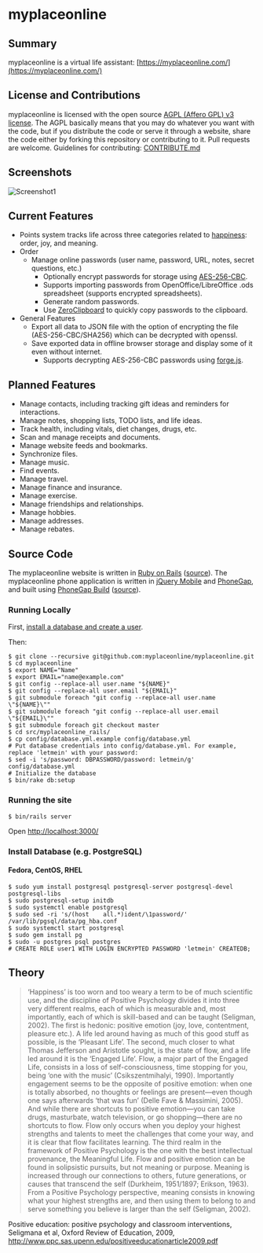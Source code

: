 # myplaceonline

## Summary

myplaceonline is a virtual life assistant: [https://myplaceonline.com/](https://myplaceonline.com/)

## License and Contributions

myplaceonline is licensed with the open source [AGPL (Affero GPL) v3 license](LICENSE). The AGPL basically means that you may do whatever you want with the code, but if you distribute the code or serve it through a website, share the code either by forking this repository or contributing to it. Pull requests are welcome. Guidelines for contributing: [CONTRIBUTE.md](CONTRIBUTE.md)

## Screenshots

![Screenshot1](https://raw.githubusercontent.com/myplaceonline/myplaceonline_rails/master/app/assets/images/screenshot1.png)

## Current Features

* Points system tracks life across three categories related to [happiness](#theory): order, joy, and meaning.
* Order
  * Manage online passwords (user name, password, URL, notes, secret questions, etc.)
    * Optionally encrypt passwords for storage using [AES-256-CBC](http://en.wikipedia.org/wiki/Advanced_Encryption_Standard).
    * Supports importing passwords from OpenOffice/LibreOffice .ods spreadsheet (supports encrypted spreadsheets).
    * Generate random passwords.
    * Use [ZeroClipboard](https://github.com/zeroclipboard/zeroclipboard) to quickly copy passwords to the clipboard.
* General Features
  * Export all data to JSON file with the option of encrypting the file (AES-256-CBC/SHA256) which can be decrypted with openssl.
  * Save exported data in offline browser storage and display some of it even without internet.
    * Supports decrypting AES-256-CBC passwords using [forge.js](https://github.com/digitalbazaar/forge).

## Planned Features

* Manage contacts, including tracking gift ideas and reminders for interactions.
* Manage notes, shopping lists, TODO lists, and life ideas.
* Track health, including vitals, diet changes, drugs, etc.
* Scan and manage receipts and documents.
* Manage website feeds and bookmarks.
* Synchronize files.
* Manage music.
* Find events.
* Manage travel.
* Manage finance and insurance.
* Manage exercise.
* Manage friendships and relationships.
* Manage hobbies.
* Manage addresses.
* Manage rebates.

## Source Code

The myplaceonline website is written in
[Ruby on Rails](http://rubyonrails.org/) ([source](https://github.com/myplaceonline/myplaceonline_rails)).
The myplaceonline phone application
is written in [jQuery Mobile](http://jquerymobile.com/) and
[PhoneGap](http://phonegap.com/), and built using
[PhoneGap Build](https://build.phonegap.com/) ([source](https://github.com/myplaceonline/myplaceonline_phonegap)).

### Running Locally

First, [install a database and create a user](#installdb).

Then:

```
$ git clone --recursive git@github.com:myplaceonline/myplaceonline.git
$ cd myplaceonline
$ export NAME="Name"
$ export EMAIL="name@example.com"
$ git config --replace-all user.name "${NAME}"
$ git config --replace-all user.email "${EMAIL}"
$ git submodule foreach "git config --replace-all user.name \"${NAME}\""
$ git submodule foreach "git config --replace-all user.email \"${EMAIL}\""
$ git submodule foreach git checkout master
$ cd src/myplaceonline_rails/
$ cp config/database.yml.example config/database.yml
# Put database credentials into config/database.yml. For example, replace 'letmein' with your password:
$ sed -i 's/password: DBPASSWORD/password: letmein/g' config/database.yml
# Initialize the database
$ bin/rake db:setup
```

### Running the site

```
$ bin/rails server
```

Open [http://localhost:3000/](http://localhost:3000/)

### <a name="installdb"></a>Install Database (e.g. PostgreSQL)

#### Fedora, CentOS, RHEL

```
$ sudo yum install postgresql postgresql-server postgresql-devel postgresql-libs
$ sudo postgresql-setup initdb
$ sudo systemctl enable postgresql
$ sudo sed -ri 's/(host    all.*)ident/\1password/' /var/lib/pgsql/data/pg_hba.conf
$ sudo systemctl start postgresql
$ sudo gem install pg
$ sudo -u postgres psql postgres
# CREATE ROLE user1 WITH LOGIN ENCRYPTED PASSWORD 'letmein' CREATEDB;
```

## <a name="theory"></a>Theory

> ‘Happiness’ is too worn and too weary a term to be of much scientific use, and the discipline of Positive Psychology divides it into three very different realms, each of which is measurable and, most importantly, each of which is skill-based and can be taught (Seligman, 2002). The first is hedonic: positive emotion (joy, love, contentment, pleasure etc.). A life led around having as much of this good stuff as possible, is the ‘Pleasant Life’. The second, much closer to what Thomas Jefferson and Aristotle sought, is the state of flow, and a life led around it is the ‘Engaged Life’. Flow, a major part of the Engaged Life, consists in a loss of self-consciousness, time stopping for you, being ‘one with the music’ (Csikszentmihalyi, 1990). Importantly engagement seems to be the opposite of positive emotion: when one is totally absorbed, no thoughts or feelings are present—even though one says afterwards ‘that was fun’ (Delle Fave & Massimini, 2005). And while there are shortcuts to positive emotion—you can take drugs, masturbate, watch television, or go shopping—there are no shortcuts to flow. Flow only occurs when you deploy your highest strengths and talents to meet the challenges that come your way, and it is clear that flow facilitates learning. The third realm in the framework of Positive Psychology is the one with the best intellectual provenance, the Meaningful Life. Flow and positive emotion can be found in solipsistic pursuits, but not meaning or purpose. Meaning is increased through our connections to others, future generations, or causes that transcend the self (Durkheim, 1951/1897; Erikson, 1963). From a Positive Psychology perspective, meaning consists in knowing what your highest strengths are, and then using them to belong to and serve something you believe is larger than the self (Seligman, 2002).

Positive education: positive psychology and classroom interventions, Seligmana et al, Oxford Review of Education, 2009, http://www.ppc.sas.upenn.edu/positiveeducationarticle2009.pdf
